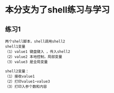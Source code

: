 # 本分支为了shell练习与学习

## 练习1

```shell
两个shell脚本，shell调用shell2
shell1变量
（1）value1 键盘键入 ，传入shell2
（2）value2 本地控制，局部变量
（3）value3 是全局变量

shell2变量：
（1）接收value1
（2）打印value1~value3
（3）打印入参个数和内容
```
